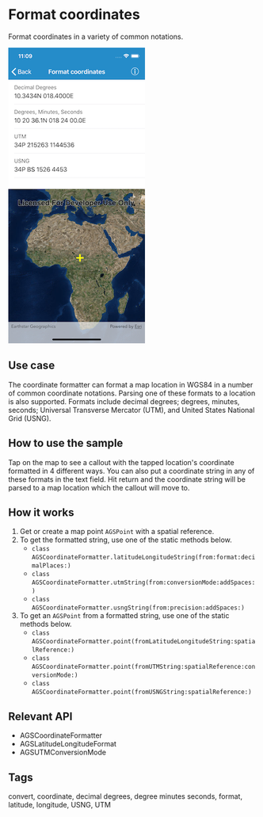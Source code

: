 # Format coordinates

Format coordinates in a variety of common notations.

![Image of format coordinates](format-coordinates.png)

## Use case

The coordinate formatter can format a map location in WGS84 in a number of common coordinate notations. Parsing one of these formats to a location is also supported. Formats include decimal degrees; degrees, minutes, seconds; Universal Transverse Mercator (UTM), and United States National Grid (USNG).

## How to use the sample

Tap on the map to see a callout with the tapped location's coordinate formatted in 4 different ways. You can also put a coordinate string in any of these formats in the text field. Hit return and the coordinate string will be parsed to a map location which the callout will move to.

## How it works

1. Get or create a map point `AGSPoint` with a spatial reference.
2. To get the formatted string, use one of the static methods below.
    * `class AGSCoordinateFormatter.latitudeLongitudeString(from:format:decimalPlaces:)`
    * `class AGSCoordinateFormatter.utmString(from:conversionMode:addSpaces:)`
    * `class AGSCoordinateFormatter.usngString(from:precision:addSpaces:)`
3. To get an `AGSPoint` from a formatted string, use one of the static methods below.
    * `class AGSCoordinateFormatter.point(fromLatitudeLongitudeString:spatialReference:)`
    * `class AGSCoordinateFormatter.point(fromUTMString:spatialReference:conversionMode:)`
    * `class AGSCoordinateFormatter.point(fromUSNGString:spatialReference:)`

## Relevant API

* AGSCoordinateFormatter
* AGSLatitudeLongitudeFormat
* AGSUTMConversionMode

## Tags

convert, coordinate, decimal degrees, degree minutes seconds, format, latitude, longitude, USNG, UTM
